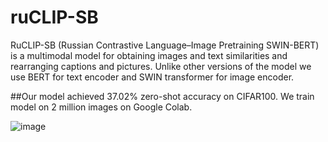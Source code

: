 # ruCLIP-SB
RuCLIP-SB (Russian Contrastive Language–Image Pretraining SWIN-BERT) is a multimodal model for obtaining images and text similarities and rearranging captions and pictures. Unlike other versions of the model we use BERT for text encoder and SWIN transformer for image encoder. 

##Our model achieved 37.02% zero-shot accuracy on CIFAR100. 
We train model on 2 million images on Google Colab.


![image](https://github.com/cene555/ruCLIP-SB/blob/main/pictures/Similarity.png)



